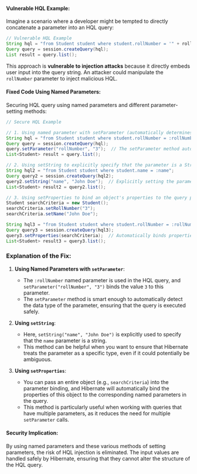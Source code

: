 #### Vulnerable HQL Example:

Imagine a scenario where a developer might be tempted to directly concatenate a parameter into an HQL query:

```java
// Vulnerable HQL Example
String hql = "from Student student where student.rollNumber = '" + rollNumber + "'";
Query query = session.createQuery(hql);
List result = query.list();
```

This approach is **vulnerable to injection attacks** because it directly embeds user input into the query string. An attacker could manipulate the `rollNumber` parameter to inject malicious HQL.

#### Fixed Code Using Named Parameters:

Securing HQL query using named parameters and different parameter-setting methods:

```java
// Secure HQL Example

// 1. Using named parameter with setParameter (automatically determines data type)
String hql = "from Student student where student.rollNumber = :rollNumber";
Query query = session.createQuery(hql);
query.setParameter("rollNumber", "3");  // The setParameter method auto-detects data type
List<Student> result = query.list();

// 2. Using setString to explicitly specify that the parameter is a String
String hql2 = "from Student student where student.name = :name";
Query query2 = session.createQuery(hql2);
query2.setString("name", "John Doe");  // Explicitly setting the parameter as a String
List<Student> result2 = query2.list();

// 3. Using setProperties to bind an object's properties to the query parameters
Student searchCriteria = new Student();
searchCriteria.setRollNumber("3");
searchCriteria.setName("John Doe");

String hql3 = "from Student student where student.rollNumber = :rollNumber and student.name = :name";
Query query3 = session.createQuery(hql3);
query3.setProperties(searchCriteria);  // Automatically binds properties based on their names
List<Student> result3 = query3.list();
```

### Explanation of the Fix:

1. **Using Named Parameters with `setParameter`**:
   - The `:rollNumber` named parameter is used in the HQL query, and `setParameter("rollNumber", "3")` binds the value `3` to this parameter.
   - The `setParameter` method is smart enough to automatically detect the data type of the parameter, ensuring that the query is executed safely.

2. **Using `setString`**:
   - Here, `setString("name", "John Doe")` is explicitly used to specify that the `name` parameter is a string.
   - This method can be helpful when you want to ensure that Hibernate treats the parameter as a specific type, even if it could potentially be ambiguous.

3. **Using `setProperties`**:
   - You can pass an entire object (e.g., `searchCriteria`) into the parameter binding, and Hibernate will automatically bind the properties of this object to the corresponding named parameters in the query.
   - This method is particularly useful when working with queries that have multiple parameters, as it reduces the need for multiple `setParameter` calls.

#### Security Implication:

By using named parameters and these various methods of setting parameters, the risk of HQL injection is eliminated. The input values are handled safely by Hibernate, ensuring that they cannot alter the structure of the HQL query.